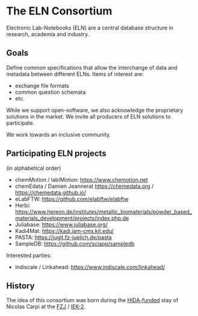 # The ELN Consortium
Electronic Lab-Notebooks (ELN) are a central database structure in research, academia and industry. 

## Goals
Define common specifications that allow the interchange of data and metadata between different ELNs. Items of interest are:
- exchange file formats
- common question schemata
- etc.

While we support open-software, we also acknowledge the proprietary solutions in the market. We invite all producers of ELN solutions to participate.

We work towards an inclusive community.

## Participating ELN projects
(in alphabetical order)
- chemMotion / labIMotion: https://www.chemotion.net
- chemEdata / Damien Jeannerat https://chemedata.org / https://chemedata.github.io/
- eLabFTW: https://github.com/elabftw/elabftw
- Herbi: https://www.hereon.de/institutes/metallic_biomaterials/powder_based_materials_development/projects/index.php.de
- Juliabase: https://www.juliabase.org/
- Kadi4Mat: https://kadi.iam-cms.kit.edu/
- PASTA: https://jugit.fz-juelich.de/pasta
- SampleDB: https://github.com/sciapp/sampledb

Interested parties:

- Indiscale / Linkahead: https://www.indiscale.com/linkahead/
## History
The idea of this consortium was born during the [HIDA-funded](https://www.helmholtz-hida.de) stay of Nicolas Carpi at the [FZJ](https://www.fz-juelich.de) / [IEK-2](https://www.fz-juelich.de/iek/iek-2).
